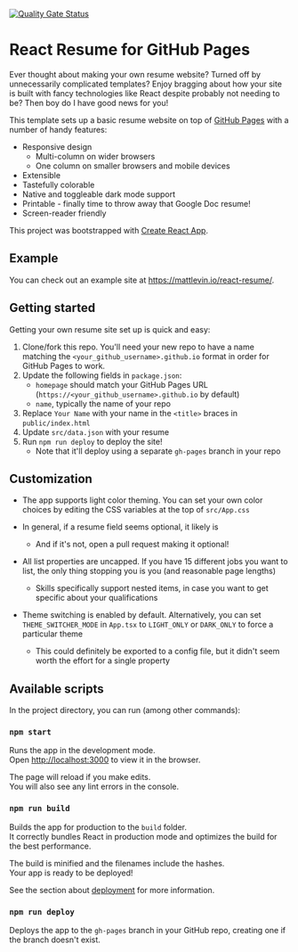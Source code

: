 [![Quality Gate Status](https://sonarcloud.io/api/project_badges/measure?project=ceciliafv98_react-resume&metric=alert_status)](https://sonarcloud.io/summary/new_code?id=ceciliafv98_react-resume)
# React Resume for GitHub Pages

Ever thought about making your own resume website? Turned off by unnecessarily complicated templates? Enjoy bragging about how your site is
built with fancy technologies like React despite probably not needing to be? Then boy do I have good news for you!

This template sets up a basic resume website on top of [GitHub Pages](https://pages.github.com/) with a number of handy features:

* Responsive design
    * Multi-column on wider browsers
    * One column on smaller browsers and mobile devices
* Extensible
* Tastefully colorable
* Native and toggleable dark mode support
* Printable - finally time to throw away that Google Doc resume!
* Screen-reader friendly

This project was bootstrapped with [Create React App](https://github.com/facebook/create-react-app).

## Example

You can check out an example site at https://mattlevin.io/react-resume/.

## Getting started

Getting your own resume site set up is quick and easy:

1. Clone/fork this repo. You'll need your new repo to have a name matching the `<your_github_username>.github.io` format 
in order for GitHub Pages to work.
2. Update the following fields in `package.json`:
    * `homepage` should match your GitHub Pages URL (`https://<your_github_username>.github.io` by default)
    * `name`, typically the name of your repo
3. Replace `Your Name` with your name in the `<title>` braces in `public/index.html` 
3. Update `src/data.json` with your resume
4. Run `npm run deploy` to deploy the site! 
    * Note that it'll deploy using a separate `gh-pages` branch in your repo

## Customization

* The app supports light color theming. You can set your own color choices 
    by editing the CSS variables at the top of `src/App.css`

* In general, if a resume field seems optional, it likely is
    * And if it's not, open a pull request making it optional!

* All list properties are uncapped. If you have 15 different jobs you want to list, 
the only thing stopping you is you (and reasonable page lengths)
    * Skills specifically support nested items, in case you want to get specific about your qualifications

* Theme switching is enabled by default. Alternatively, you can set `THEME_SWITCHER_MODE` 
    in `App.tsx` to `LIGHT_ONLY` or `DARK_ONLY` to force a particular theme
    * This could definitely be exported to a config file, but it didn't seem worth the effort
        for a single property

## Available scripts

In the project directory, you can run (among other commands):

### `npm start`

Runs the app in the development mode.\
Open [http://localhost:3000](http://localhost:3000) to view it in the browser.

The page will reload if you make edits.\
You will also see any lint errors in the console.

### `npm run build`

Builds the app for production to the `build` folder.\
It correctly bundles React in production mode and optimizes the build for the best performance.

The build is minified and the filenames include the hashes.\
Your app is ready to be deployed!

See the section about [deployment](https://facebook.github.io/create-react-app/docs/deployment) for more information.

### `npm run deploy`

Deploys the app to the `gh-pages` branch in your GitHub repo, creating one 
if the branch doesn't exist. 
